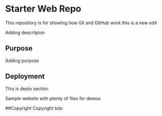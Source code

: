 # Starter Web Repo

This repository is for showing how Git and GitHub work
this is a new edit

Adding descritpion

## Purpose
Adding purpose

## Deployment
This is deplo section

Sample website with plenty of files for demos

##Copyright
Copyright toto
